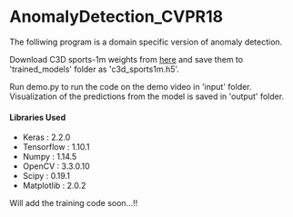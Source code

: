 # AnomalyDetection_CVPR18


The folliwing program is a domain specific version of anomaly detection.


Download C3D sports-1m weights from [here](https://github.com/adamcasson/c3d/releases/download/v0.1/sports1M_weights_tf.h5) and 
save them to 'trained_models' folder as 'c3d_sports1m.h5'.

Run demo.py to run the code on the demo video in 'input' folder. Visualization of the predictions from the model is saved in 'output' folder.

#### Libraries Used

* Keras : 2.2.0 
* Tensorflow : 1.10.1
* Numpy : 1.14.5
* OpenCV : 3.3.0.10 
* Scipy : 0.19.1
* Matplotlib : 2.0.2



Will add the training code soon...!!
